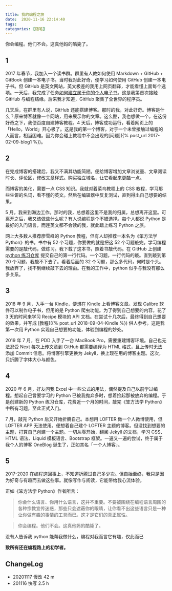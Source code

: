 ```yaml
---

title: 我的编程之旅
date:  2020-11-16 22:14:40
tags: 
categories: [随笔]
---
```


你会编程。他们不会。这真他妈的酷毙了。
<!--more-->

## 1

2017 年春节，我加入一个读书群。群里有人教如何使用 Markdown + GitHub + GitBook 创建一本电子书。当时我对此好奇，便学习如何使用 GitHub 创建一本电子书。但 GitHub 是英文网站，英文极差的我用上网页翻译，才能看懂上面每个选项。一天后，我完成了任务[如何建立属于你的个人电子书](https://www.jianshu.com/p/0d9fa7215ccb)。这是我第首次接触 GitHub 与编程结缘。后来我才知道，GitHub 聚集了全世界的程序员。

几天后，在群里有人说，GitHub 还能搭建博客。那时的我，对此好奇。博客是什么？原来博客就像一个网站，用来展示你的文章。这么酷，我也想做一个。在这份好奇之下，我便百度自建博客教程。4 天后，博客成功运行，看着网页上的「Hello，World」开心极了。这是我的第一个博客，对于一个未曾接触过编程的人而言，相当困难。因为你会碰上教程中不会出现的[问题]({% post_url 2017-02-09-blog1 %})。

## 2

在完成博客的搭建后，我又不满其功能简陋。便给博客增加文章浏览量、文章阅读时长、评论区，修改文章样式。购买独立域名，让它看起来更酷一点。

而博客的美化，需要一点 CSS 知识。我就对着菜鸟教程上的 CSS 教程，学习那些生僻的名词，看不懂的英文。然后在编辑器中反复测试，直到得出自己想要的结果。

5 月，我来到海边工作。那时的我，总想着这里不是我的归属，总想离开这里。可离开之后，我又该做些什么呢？有人说编程是个不错选择。每个人都说 Python 是最好的入门语言，而连英文都不会读的我，就此踏上练习 Python 之旅。

网上大多数人推荐廖雪峰的 Python 教程，但有人却推荐一本名为《笨方法学 Python》的书。书中有 52 个习题，你要做的就是把这 52 个习题敲完。学习编程需要的是敲代码，做练习。我下载了这本书，照着书敲代码。在 GitHub 上创建 [python 练习仓库](https://github.com/myerandme/-python-code-test) 提交自己的第一行代码。一个习题，一行代码的敲。直到敲到第 20 个习题，我敲不下去了。看着后面的 32 个习题，那么多代码，何时是个头。我放弃了，找不到继续敲下去的理由。在我的工作中，python 似乎与我没有那么多关系。

## 3

2018 年 9 月，入手一台 Kindle，便想在 Kindle 上看博客文章。发现 Calibre 软件可以制作电子书，但用的是 Python 爬虫功能。为了得到自己想要的内容，花了 3 天的时间来学习 Recipe 模块的 API 文档。在尝试十几次后，最终得到自己想要的效果，并写成 [教程]({% post_url 2018-09-04-Kindle %}) 供人参考。这是我第一次用 Python 实现自己想要的功能，体验到编程的妙处。

2019 年 7 月，在 PDD 入手了一台 MacBook Pro，需要重建博客环境。自己也无法忍受 Next 每次上传文章到 GitHub 都需要编译为 HTML 格式，且上传时无法添加 Commit 信息。将博客引擎更换为 Jekyll，换上现在用的博客主题。这次，只折腾了字体大小与颜色。

## 4

2020 年 6 月，好友问我 Excel 中一些公式的用法，偶然提及自己以前学过编程。想起自己曾要学习的 Python 已被我抛弃多时，想着捡起那被放弃的编程。于是创建新的 Python 练习仓库，花费近一个月的时间，敲完《笨方法学 Python》中所有习题，至此正式入门。

7 月，敲完 Python 后又开始折腾自己。本想用 LOFTER 做一个人微博使用，但 LOFTER APP 无法使用。便想着自己建个 LOFTER  主题的博客。但没找到想要的主题，打算自己创建一个主题。一切从零开始，翻阅 Jekyll 的文档，学习 CSS、HTML 语法、Liquid 模板语言、Bootstrap 框架。一遍又一遍的尝试，终于属于我个人的博客 OneBlog 诞生了，正如其名「一个人博客」。

## 5

2017-2020 在编程这回事上，不知道折腾过自己多少次。但自始至终，我只是因为好奇与有趣而去做这些事。就像写作与阅读，它能带给我心流体验。

正如《笨方法学 Python》作者所言：

> 你会什么语言、你用什么语言，这并不重要。不要被围绕在编程语言周围的各种宗教宣传迷惑，那些只会遮蔽你的眼睛，让你看不出这些语言只是一种让你做有趣的事情的工具而已。这才是它们的真正属性。

> 你会编程。他们不会。这真他妈的酷毙了。

没有人告诉我 python 能帮我做什么，编程对我而言它有趣，仅此而已

**致所有还在编程路上的初学者。**

## ChangeLog

- 20201117 慢改 42 m
- 201116 快写 2.5 h

